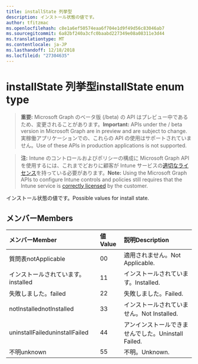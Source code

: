 ```yaml
---
title: installState 列挙型
description: インストール状態の値です。
author: tfitzmac
ms.openlocfilehash: c8e1a6ef50574eaa6f704e1d9f49d56c83046ab7
ms.sourcegitcommit: 6a82bf240a3cfc0baabd227349e08a08311e3d44
ms.translationtype: MT
ms.contentlocale: ja-JP
ms.lasthandoff: 12/18/2018
ms.locfileid: "27304635"
---
```

# <a name="installstate-enum-type"></a><span data-ttu-id="75a61-103">installState 列挙型</span><span class="sxs-lookup"><span data-stu-id="75a61-103">installState enum type</span></span>

> <span data-ttu-id="75a61-104">**重要:** Microsoft Graph のベータ版 (/beta) の API はプレビュー中であるため、変更されることがあります。</span><span class="sxs-lookup"><span data-stu-id="75a61-104">**Important:** APIs under the / beta version in Microsoft Graph are in preview and are subject to change.</span></span> <span data-ttu-id="75a61-105">実稼働アプリケーションでの、これらの API の使用はサポートされていません。</span><span class="sxs-lookup"><span data-stu-id="75a61-105">Use of these APIs in production applications is not supported.</span></span>

> <span data-ttu-id="75a61-106">**注:** Intune のコントロールおよびポリシーの構成に Microsoft Graph API を使用するには、これまでどおりに顧客が Intune サービスの[適切なライセンス](https://go.microsoft.com/fwlink/?linkid=839381)を持っている必要があります。</span><span class="sxs-lookup"><span data-stu-id="75a61-106">**Note:** Using the Microsoft Graph APIs to configure Intune controls and policies still requires that the Intune service is [correctly licensed](https://go.microsoft.com/fwlink/?linkid=839381) by the customer.</span></span>

<span data-ttu-id="75a61-107">インストール状態の値です。</span><span class="sxs-lookup"><span data-stu-id="75a61-107">Possible values for install state.</span></span>
## <a name="members"></a><span data-ttu-id="75a61-108">メンバー</span><span class="sxs-lookup"><span data-stu-id="75a61-108">Members</span></span>
|<span data-ttu-id="75a61-109">メンバー</span><span class="sxs-lookup"><span data-stu-id="75a61-109">Member</span></span>|<span data-ttu-id="75a61-110">値</span><span class="sxs-lookup"><span data-stu-id="75a61-110">Value</span></span>|<span data-ttu-id="75a61-111">説明</span><span class="sxs-lookup"><span data-stu-id="75a61-111">Description</span></span>|
|:---|:---|:---|
|<span data-ttu-id="75a61-112">質問表</span><span class="sxs-lookup"><span data-stu-id="75a61-112">notApplicable</span></span>|<span data-ttu-id="75a61-113">0</span><span class="sxs-lookup"><span data-stu-id="75a61-113">0</span></span>|<span data-ttu-id="75a61-114">適用されません。</span><span class="sxs-lookup"><span data-stu-id="75a61-114">Not Applicable.</span></span>|
|<span data-ttu-id="75a61-115">インストールされています。</span><span class="sxs-lookup"><span data-stu-id="75a61-115">installed</span></span>|<span data-ttu-id="75a61-116">1</span><span class="sxs-lookup"><span data-stu-id="75a61-116">1</span></span>|<span data-ttu-id="75a61-117">インストールされています。</span><span class="sxs-lookup"><span data-stu-id="75a61-117">Installed.</span></span>|
|<span data-ttu-id="75a61-118">失敗しました。</span><span class="sxs-lookup"><span data-stu-id="75a61-118">failed</span></span>|<span data-ttu-id="75a61-119">2</span><span class="sxs-lookup"><span data-stu-id="75a61-119">2</span></span>|<span data-ttu-id="75a61-120">失敗しました。</span><span class="sxs-lookup"><span data-stu-id="75a61-120">Failed.</span></span>|
|<span data-ttu-id="75a61-121">notInstalled</span><span class="sxs-lookup"><span data-stu-id="75a61-121">notInstalled</span></span>|<span data-ttu-id="75a61-122">3</span><span class="sxs-lookup"><span data-stu-id="75a61-122">3</span></span>|<span data-ttu-id="75a61-123">インストールされていません。</span><span class="sxs-lookup"><span data-stu-id="75a61-123">Not Installed.</span></span>|
|<span data-ttu-id="75a61-124">uninstallFailed</span><span class="sxs-lookup"><span data-stu-id="75a61-124">uninstallFailed</span></span>|<span data-ttu-id="75a61-125">4</span><span class="sxs-lookup"><span data-stu-id="75a61-125">4</span></span>|<span data-ttu-id="75a61-126">アンインストールできませんでした。</span><span class="sxs-lookup"><span data-stu-id="75a61-126">Uninstall Failed.</span></span>|
|<span data-ttu-id="75a61-127">不明</span><span class="sxs-lookup"><span data-stu-id="75a61-127">unknown</span></span>|<span data-ttu-id="75a61-128">5</span><span class="sxs-lookup"><span data-stu-id="75a61-128">5</span></span>|<span data-ttu-id="75a61-129">不明。</span><span class="sxs-lookup"><span data-stu-id="75a61-129">Unknown.</span></span>|





